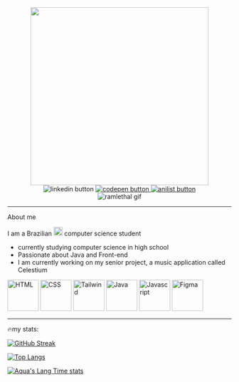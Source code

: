<div id="header" align="center">
  <img src="https://i.imgur.com/Ea63Y45.png" width="400px">
  <div id="header-social-medias"
      <a href="https://www.linkedin.com/in/luizgabrielortegadiaspaiva-b849a420b/">
        <img src="https://img.shields.io/badge/Linkedin-%230077B5.svg?logo=linkedin&logoColor=white" alt="linkedin button"/>
      </a>
      <a href="https://codepen.io/usraqua">
        <img src="https://img.shields.io/badge/CodePen-white?&logo=codepen&logoColor=black" alt="codepen button"/>
      </a>
      <a href="https://anilist.co/user/iGabis/">
        <img src="https://img.shields.io/badge/AniList-02A9FF?logo=anilist&logoColor=fff" alt="anilist button"/>
      </a>
  </div>
  <img src="https://i.pinimg.com/originals/ed/03/90/ed03907dd83f8d01a29ac5889a6fad11.gif" alt="ramlethal gif"/>
</div>
<hr>
<div id="info">
  About me
  <p>I am a Brazilian <img src="https://static.webshopapp.com/shops/094414/files/055912872/brazil-flag-emoji-free-download.jpg" width="20px" alt="brazilian flag"/> computer science student</p>
  <ul>
    <li>currently studying computer science in high school</li>
    <li>Passionate about Java and Front-end</li>
    <li> I am currently working on my senior project, a music application called Celestium</li>
  </ul>
</div>
<div id="lang-tools>
  <h1>Language and tools</h1>
  <img src="https://cdn.jsdelivr.net/gh/devicons/devicon@latest/icons/linux/linux-original.svg" alt="linux" width="70px"/>
  <img src="https://cdn.jsdelivr.net/gh/devicons/devicon@latest/icons/html5/html5-original.svg" alt="HTML" width="70px"/>
  <img src="https://cdn.jsdelivr.net/gh/devicons/devicon@latest/icons/css3/css3-original.svg" alt="CSS" width="70px"/>
  <img src="https://cdn.jsdelivr.net/gh/devicons/devicon@latest/icons/tailwindcss/tailwindcss-original.svg" alt="Tailwind" width="70px"/>
  <img src="https://cdn.jsdelivr.net/gh/devicons/devicon@latest/icons/java/java-original.svg" alt="Java" width="70px"/>
  <img src="https://cdn.jsdelivr.net/gh/devicons/devicon@latest/icons/javascript/javascript-original.svg" alt="Javascript" width="70px"/>
  <img src="https://cdn.jsdelivr.net/gh/devicons/devicon@latest/icons/figma/figma-original.svg" alt="Figma" width="70px"/>
</div>
<hr>
<div id="stats">
<p>🔥my stats:</p>
<a href="https://git.io/streak-stats"><img src="https://streak-stats.demolab.com?user=LuizGabrielOp&theme=synthwave&hide_border=true&locale=pt_BR&date_format=j%20M%5B%20Y%5D" alt="GitHub Streak" /></a>

[![Top Langs](https://github-readme-stats.vercel.app/api/top-langs/?username=LuizGabrielOp&show_icons=true&theme=synthwave)](https://github.com/LuizGabrielOp/github-readme-stats)

[![Aqua's Lang Time stats](https://github-readme-stats.vercel.app/api/wakatime?username=imAquamarinee&show_icons=true&theme=synthwave)](https://github.com/LuizGabrielOp/github-readme-stats)
  
</div>
